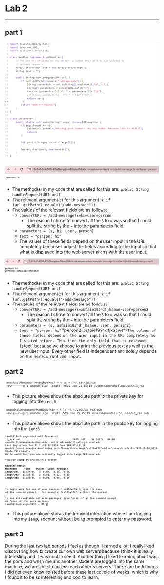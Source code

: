 # Lab 2
------
## part 1

![Image](pic2-code.png)

![Image](pic2-1.png)

* The method(s) in my code that are called for this are: `public String handleRequest(URI url)`
* The relevant argument(s) for this argument is: `if (url.getPath().equals("/add-message"))`
* The values of the relevant fields are as follows:
    * `convertURL = /add-message?s=hi=user=person`
      * The reason I chose to convert all the `&` to `=` was so that I could split the string by the `=` into the parameters field
    * `parameters = {s, hi, user, person}`
    * `text = "person: hi"`
    * The values of these fields depend on the user input in the URL completely because I adjust the fields according to the input so that what is displayed into the web server aligns with the user input.


![Image](pic2-2.png)

* The method(s) in my code that are called for this are: `public String handleRequest(URI url)`
* The relevant argument(s) for this argument is: `if (url.getPath().equals("/add-message"))`
* The values of the relevant fields are as follows:
    * `convertURL = /add-message?s=asfaie1934dfjkaawe=user=person2`
        * The reason I chose to convert all the `&` to `=` was so that I could split the string by the `=` into the parameters field
    * `parameters = {s, asfaie1934dfjkaawe, user, person2}`
    * `text = "person: hi"`
              "person2: asfaie1934dfjkaawe"`
    *The values of these fields depend on the user input in the URL completely as I stated before. This time the only field that is relevant is `text` because we choose to print the previous text as well as the new user input. Every other field is independent and solely depends on the new/current user input.


## part 2

![Image](pic2-3.png)
* This picture above shows the absolute path to the private key for logging into the `ieng6`


![Image](pic2-4.png)
* This picture above shows the absolute path to the public key for logging into the `ieng6`

  
![Image](pic2-6.png)
* This picture above shows the terminal interaction where I am logging into my `ieng6` account without being prompted to enter my password.

## part 3
During the last two lab periods I feel as though I learned a lot. I really liked discovering how to create our own web servers because I think it is really interesting and it was cool to see it. Another thing I liked learning about was the ports and when me and another student are logged into the same machine, we are able to access each other's servers. These are both things I did not even know existed before these last couple of weeks, which is why I found it to be so interesting and cool to learn.
